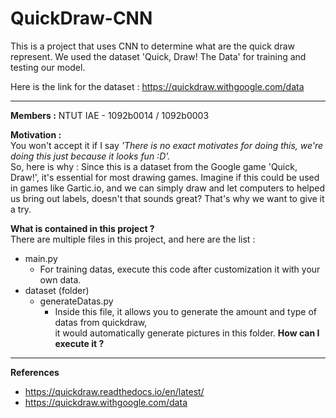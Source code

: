 # QuickDraw-CNN
This is a project that uses CNN to determine what are the quick draw represent.
We used the dataset 'Quick, Draw! The Data' for training and testing our model.

Here is the link for the dataset : https://quickdraw.withgoogle.com/data

---
**Members :** NTUT IAE - 1092b0014 / 1092b0003

**Motivation :**  
You won't accept it if I say *'There is no exact motivates for doing this, we're doing this just because it looks fun :D'.*   
So, here is why : Since this is a dataset from the Google game 'Quick, Draw!', it's essential for most drawing games. Imagine if this could be
used in games like Gartic.io, and we can simply draw and let computers to helped us bring out labels, doesn't that sounds great? 
That's why we want to give it a try.

**What is contained in this project ?**   
There are multiple files in this project, and here are the list :
* main.py
  - For training datas, execute this code after customization it with your own data.
* dataset (folder)
  - generateDatas.py
    - Inside this file, it allows you to generate the amount and type of datas from quickdraw,  
      it would automatically generate pictures in this folder.
**How can I execute it ?**   
  <!-- ... -->

---
**References**   
* https://quickdraw.readthedocs.io/en/latest/  
* https://quickdraw.withgoogle.com/data